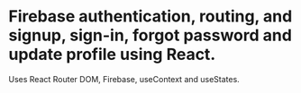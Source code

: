 # Firebase authentication, routing, and signup, sign-in, forgot password and update profile using React.

Uses React Router DOM, Firebase, useContext and useStates.